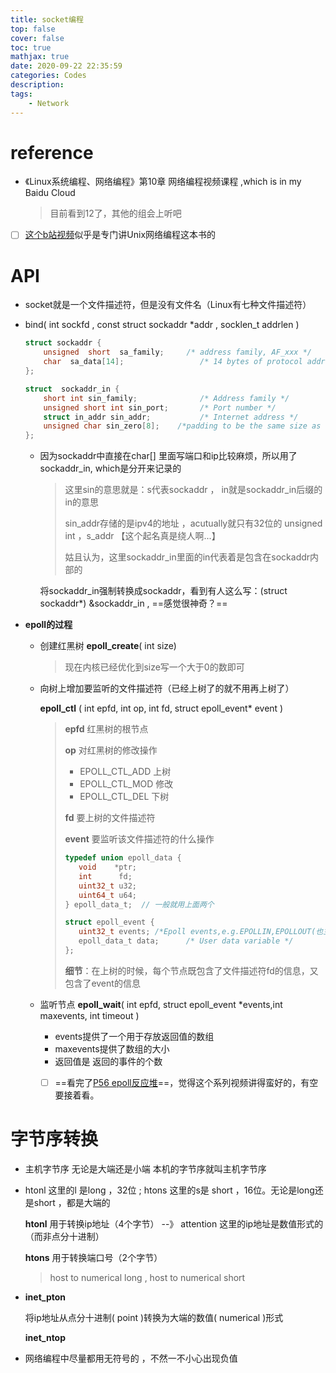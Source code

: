```yaml
---
title: socket编程
top: false
cover: false
toc: true
mathjax: true
date: 2020-09-22 22:35:59
categories: Codes
description:
tags:
    - Network
---
```



# reference

* 《Linux系统编程、网络编程》第10章 网络编程视频课程 ,which is in my Baidu Cloud

  > 目前看到12了，其他的组会上听吧

* [ ] [这个b站视频](https://www.bilibili.com/video/BV1RJ411B761/?spm_id_from=333.788.videocard.1)似乎是专门讲Unix网络编程这本书的



# API

* socket就是一个文件描述符，但是没有文件名（Linux有七种文件描述符）

* bind( int sockfd ,  const struct sockaddr *addr , socklen_t addrlen  )

  ```c
  struct sockaddr {
      unsigned  short  sa_family;     /* address family, AF_xxx */
      char  sa_data[14];                 /* 14 bytes of protocol address */
  };
  
  struct  sockaddr_in {
      short int sin_family;              /* Address family */
      unsigned short int sin_port;       /* Port number */
      struct in_addr sin_addr;           /* Internet address */
      unsigned char sin_zero[8];	/*padding to be the same size as struct sockaddr*/
  };
  
  
  ```

  * 因为sockaddr中直接在char[] 里面写端口和ip比较麻烦，所以用了sockaddr_in, which是分开来记录的

    > 这里sin的意思就是：s代表sockaddr ， in就是sockaddr_in后缀的in的意思
    >
    > sin_addr存储的是ipv4的地址 ，acutually就只有32位的 unsigned int ，s_addr 【这个起名真是绕人啊...】
    >
    > 姑且认为，这里sockaddr_in里面的in代表着是包含在sockaddr内部的

    将sockaddr_in强制转换成sockaddr，看到有人这么写：(struct sockaddr*) &sockaddr_in , ==感觉很神奇？==

* **epoll的过程**

  * 创建红黑树	**epoll_create**( int size)

    > 现在内核已经优化到size写一个大于0的数即可

  * 向树上增加要监听的文件描述符（已经上树了的就不用再上树了）

    **epoll_ctl** ( int epfd,  int op, int fd, struct epoll_event* event )

    > **epfd**  红黑树的根节点
    >
    > **op** 对红黑树的修改操作
    >
    > 	* EPOLL_CTL_ADD  上树 
    > 	* EPOLL_CTL_MOD  修改
    > 	* EPOLL_CTL_DEL 下树 
    >
    > **fd** 要上树的文件描述符
    >
    > **event**  要监听该文件描述符的什么操作
    >
    > ```c
    > typedef union epoll_data {
    >    void    *ptr;
    >    int      fd;
    >    uint32_t u32;
    >    uint64_t u64;
    > } epoll_data_t;  // 一般就用上面两个
    > 
    > struct epoll_event {
    >    uint32_t events; /*Epoll events,e.g.EPOLLIN,EPOLLOUT(也主要是这两个事件)*/
    >    epoll_data_t data;      /* User data variable */
    > };
    > ```
    >
    > **细节**：在上树的时候，每个节点既包含了文件描述符fd的信息，又包含了event的信息

  * 监听节点  **epoll_wait**( int epfd, struct epoll_event *events,int maxevents, int timeout )
    * events提供了一个用于存放返回值的数组
    * maxevents提供了数组的大小
    * 返回值是 返回的事件的个数

	* [ ] ==看完了[P56 epoll反应堆](https://www.bilibili.com/video/BV1RJ411B761?p=56)==，觉得这个系列视频讲得蛮好的，有空要接着看。



# 字节序转换

* 主机字节序  无论是大端还是小端  本机的字节序就叫主机字节序

* htonl  这里的l 是long ，32位 ; htons 这里的s是 short ，16位。无论是long还是short ，都是大端的

  **htonl** 用于转换ip地址（4个字节）  --》 attention 这里的ip地址是数值形式的（而非点分十进制）

  **htons** 用于转换端口号（2个字节）

  > host to numerical long , host to numerical short

* **inet_pton**

  将ip地址从点分十进制( point )转换为大端的数值( numerical )形式

  **inet_ntop**

* 网络编程中尽量都用无符号的 ，不然一不小心出现负值